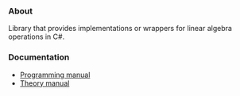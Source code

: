 ### About
Library that provides implementations or wrappers for linear algebra operations in C#.

### Documentation
- [Programming manual](programming.md)
- [Theory manual](theory.md)
